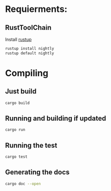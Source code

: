 # Requierments:

## RustToolChain
Install [rustup](rustup.rs)
```sh
rustup install nightly
rustup default nightly
```

# Compiling

## Just build
```sh
cargo build
```

## Running and building if updated
```sh
cargo run
```

## Running the test
```sh
cargo test
```

## Generating the docs
```sh
cargo doc --open
```
